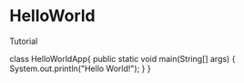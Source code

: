 # HelloWorld
Tutorial

class HelloWorldApp{ 
  public static void main(String[] args) { 
    System.out.println("Hello World!");
                                          }
 }
